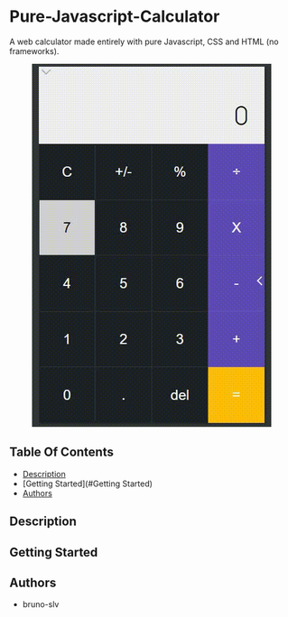 # Pure-Javascript-Calculator

A web calculator made entirely with pure Javascript, CSS and HTML (no frameworks).

<p align="center">
    <img src="calc.gif">
</p>

## Table Of Contents
- [Description](#Description)
- [Getting Started](#Getting Started)
- [Authors](#Authors)

## Description

## Getting Started

## Authors
- bruno-slv
